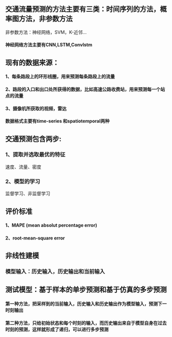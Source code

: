 
## 交通流量预测的方法主要有三类：时间序列的方法，概率图方法，非参数方法
非参数方法：神经网络，SVM，K-近邻...
#### 神经网络方法主要有CNN,LSTM,Convlstm
## 现有的数据来源：
#### 1、每条路段上的环形线圈，用来预测每条路段上的流量
#### 2、路段的入口和出口处所获得的数据，比如高速公路收费站，用来预测每一个站点的流量
#### 3、摄像机所获取的视频，雷达
#### 数据格式主要有time-series 和spatiotemporal两种
## 交通预测包含两步:
### 1、提取并选取最优的特征
速度、流量、密度
### 2、模型的学习
监督学习、非监督学习
## 评价标准
#### 1、MAPE (mean absolut percentage error)
#### 2、root-mean-square error

## 非线性建模
### 模型输入：历史输入，历史输出和当前输入
## 测试模型：基于样本的单步预测和基于仿真的多步预测
#### 第一种方法，把采样到的当前输入，历史输入和历史输出作为模型输入，预测下一时刻输出
#### 第二种方法，只给初始状态和每个时刻的输入，而历史输出来自于模型自身在过去时刻的预测，这样就形成了递归，可以进行多步预测
